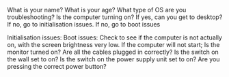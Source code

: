 What is your name?
What is your age?
What type of OS are you troubleshooting?
Is the computer turning on?
If yes, can you get to desktop?
If no, go to initialisation issues. 
If no, go to boot issues

Initialisation issues:
Boot issues:
Check to see if the computer is not actually on, with the screen brightness very low.
If the computer will not start;
Is the monitor turned on?
Are all the cables plugged in correctly? 
Is the switch on the wall set to on?
Is the switch on the power supply unit set to on?
Are you pressing the correct power button?

